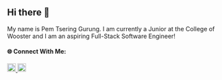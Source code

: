 ## Hi there 👋

My name is Pem Tsering Gurung. I am currently a Junior at the College of Wooster and I am an aspiring Full-Stack Software Engineer!

#### 🌐 Connect With Me:
<p align="left">
  <a href="https://www.linkedin.com/in/pemgurung/" target="_blank">
    <img src="https://img.shields.io/badge/-LinkedIn-blue?style=flat&logo=Linkedin&logoColor=white" height="20"/>
  </a>
  <a href="mailto:pemgurung541@gmail.com" target="_blank">
    <img src="https://img.shields.io/badge/-Email-red?style=flat&logo=gmail&logoColor=white" height="20"/>
  </a>
</p>

